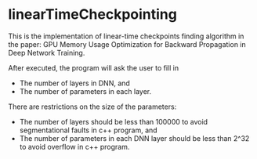 # linearTimeCheckpointing

This is the implementation of linear-time checkpoints finding algorithm in the paper: GPU Memory Usage Optimization for Backward Propagation in
Deep Network Training.

After executed, the program will ask the user to fill in
- The number of layers in DNN, and
- The number of parameters in each layer.

There are restrictions on the size of the parameters: 
- The number of layers should be less than 100000 to avoid segmentational faults in c++ program, and
- The number of parameters in each DNN layer should be less than 2^32 to avoid overflow in c++ program.
